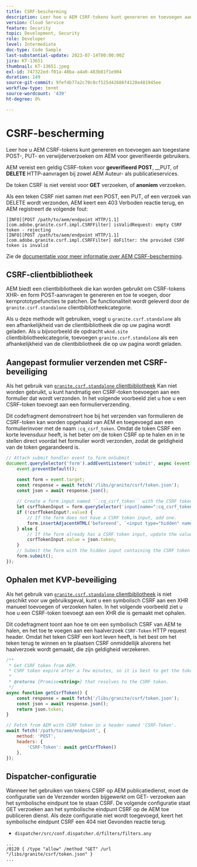 ```yaml
---
title: CSRF-bescherming
description: Leer hoe u AEM CSRF-tokens kunt genereren en toevoegen aan toegestane POST-, PUT- en verwijderverzoeken om AEM voor geverifieerde gebruikers.
version: Cloud Service
feature: Security
topic: Development, Security
role: Developer
level: Intermediate
doc-type: Code Sample
last-substantial-update: 2023-07-14T00:00:00Z
jira: KT-13651
thumbnail: KT-13651.jpeg
exl-id: 747322ed-f01a-48ba-a4a0-483b81f1e904
duration: 149
source-git-commit: 9fef4b77a2c70c8cf525d42686f4120e481945ee
workflow-type: tm+mt
source-wordcount: '439'
ht-degree: 0%

---
```


# CSRF-bescherming

Leer hoe u AEM CSRF-tokens kunt genereren en toevoegen aan toegestane POST-, PUT- en verwijderverzoeken om AEM voor geverifieerde gebruikers.

AEM vereist een geldig CSRF-token voor __geverifieerd__ __POST__, __PUT, of __DELETE__ HTTP-aanvragen bij zowel AEM Auteur- als publicatieservices.

De token CSRF is niet vereist voor __GET__ verzoeken, of __anoniem__ verzoeken.

Als een teken CSRF niet samen met een POST, een PUT, of een verzoek van DELETE wordt verzonden, AEM keert een 403 Verboden reactie terug, en AEM registreert de volgende fout:

```log
[INFO][POST /path/to/aem/endpoint HTTP/1.1][com.adobe.granite.csrf.impl.CSRFFilter] isValidRequest: empty CSRF token - rejecting
[INFO][POST /path/to/aem/endpoint HTTP/1.1][com.adobe.granite.csrf.impl.CSRFFilter] doFilter: the provided CSRF token is invalid
```

Zie de [documentatie voor meer informatie over AEM CSRF-bescherming](https://experienceleague.adobe.com/docs/experience-manager-65/developing/introduction/csrf-protection.html).


## CSRF-clientbibliotheek

AEM biedt een clientbibliotheek die kan worden gebruikt om CSRF-tokens XHR- en form POST-aanvragen te genereren en toe te voegen, door kernprototypefuncties te patchen. De functionaliteit wordt geleverd door de `granite.csrf.standalone` clientbibliotheekcategorie.

Als u deze methode wilt gebruiken, voegt u `granite.csrf.standalone` als een afhankelijkheid van de clientbibliotheek die op uw pagina wordt geladen. Als u bijvoorbeeld de opdracht `wknd.site` clientbibliotheekcategorie, toevoegen `granite.csrf.standalone` als een afhankelijkheid van de clientbibliotheek die op uw pagina wordt geladen.

## Aangepast formulier verzenden met CSRF-beveiliging

Als het gebruik van [`granite.csrf.standalone` clientbibliotheek](#csrf-client-library) Kan niet worden gebruikt, u kunt handmatig een CSRF-token toevoegen aan een formulier dat wordt verzonden. In het volgende voorbeeld ziet u hoe u een CSRF-token toevoegt aan een formulierverzending.

Dit codefragment demonstreert hoe bij het verzenden van formulieren de CSRF-token kan worden opgehaald van AEM en toegevoegd aan een formulierinvoer met de naam `:cq_csrf_token`. Omdat de token CSRF een korte levensduur heeft, is het beter om de token CSRF op te halen en in te stellen direct voordat het formulier wordt verzonden, zodat de geldigheid van de token gegarandeerd is.

```javascript
// Attach submit handler event to form onSubmit
document.querySelector('form').addEventListener('submit', async (event) => {
    event.preventDefault();

    const form = event.target;
    const response = await fetch('/libs/granite/csrf/token.json');
    const json = await response.json();
    
    // Create a form input named ``:cq_csrf_token`` with the CSRF token.
    let csrfTokenInput = form.querySelector('input[name=":cq_csrf_token"]');
    if (!csrfTokenInput?.value) {
        // If the form does not have a CSRF token input, add one.
        form.insertAdjacentHTML('beforeend', `<input type="hidden" name=":cq_csrf_token" value="${json.token}">`);
    } else {
        // If the form already has a CSRF token input, update the value.
        csrfTokenInput.value = json.token;
    }
    // Submit the form with the hidden input containing the CSRF token
    form.submit();
});
```

## Ophalen met KVP-beveiliging

Als het gebruik van [`granite.csrf.standalone` clientbibliotheek](#csrf-client-library) is niet geschikt voor uw gebruiksgeval, kunt u een symbolisch CSRF aan een XHR manueel toevoegen of verzoeken halen. In het volgende voorbeeld ziet u hoe u een CSRF-token toevoegt aan een XHR die is gemaakt met ophalen.

Dit codefragment toont aan hoe te om een symbolisch CSRF van AEM te halen, en het toe te voegen aan een haalverzoek `CSRF-Token` HTTP request header. Omdat het teken CSRF een kort leven heeft, is het best om het teken terug te winnen en te plaatsen CSRF onmiddellijk alvorens het haalverzoek wordt gemaakt, die zijn geldigheid verzekeren.

```javascript
/**
 * Get CSRF token from AEM.
 * CSRF token expire after a few minutes, so it is best to get the token before each request.
 * 
 * @returns {Promise<string>} that resolves to the CSRF token.
 */
async function getCsrfToken() {
    const response = await fetch('/libs/granite/csrf/token.json');
    const json = await response.json();
    return json.token;
}

// Fetch from AEM with CSRF token in a header named 'CSRF-Token'.
await fetch('/path/to/aem/endpoint', {
    method: 'POST',
    headers: {
        'CSRF-Token': await getCsrfToken()
    },
});
```

## Dispatcher-configuratie

Wanneer het gebruiken van tokens CSRF op AEM publicatiedienst, moet de configuratie van de Verzender worden bijgewerkt om GET- verzoeken aan het symbolische eindpunt toe te staan CSRF. De volgende configuratie staat GET verzoeken aan het symbolische eindpunt CSRF op de AEM toe publiceren dienst. Als deze configuratie niet wordt toegevoegd, keert het symbolische eindpunt CSRF een 404 niet Gevonden reactie terug.

* `dispatcher/src/conf.dispatcher.d/filters/filters.any`

```
...
/0120 { /type "allow" /method "GET" /url "/libs/granite/csrf/token.json" }
...
```
